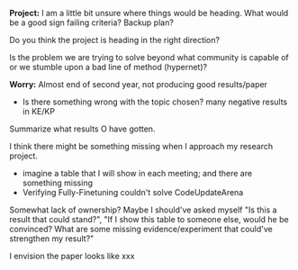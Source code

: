 
**Project:**
I am a little bit unsure where things would be heading. What would be a good sign failing criteria? Backup plan?

Do you think the project is heading in the right direction?

Is the problem we are trying to solve beyond what community is capable of or we stumble upon a bad line of method (hypernet)?


**Worry:**
Almost end of second year, not producing good results/paper
* Is there something wrong with the topic chosen? many negative results in KE/KP

Summarize what results O have gotten. 

I think there might be something missing when I approach my research project. 
* imagine a table that I will show in each meeting; and there are something missing
* Verifying Fully-Finetuning couldn't solve CodeUpdateArena

Somewhat lack of ownership? Maybe I should've asked myself "Is this a result that could stand?", "If I show this table to someone else, would he be convinced? What are some missing evidence/experiment that could've strengthen my result?"


I envision the paper looks like xxx
